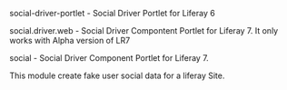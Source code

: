 social-driver-portlet - Social Driver Portlet for Liferay 6

social.driver.web - Social Driver Compontent Portlet for Liferay 7. It only works with Alpha version of LR7

social - Social Driver Component Portlet for Liferay 7.


This module create fake user social data for a liferay Site.
